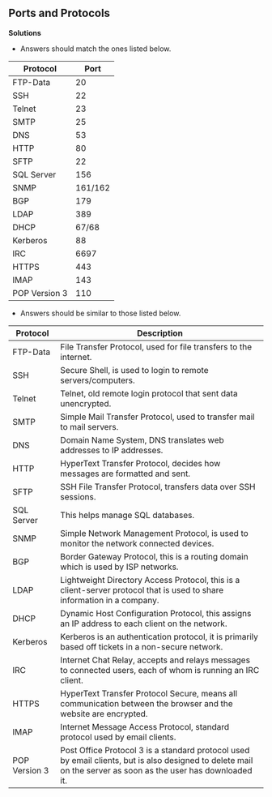 ## Ports and Protocols 

**Solutions**

- Answers should match the ones listed below. 

| Protocol       | Port     |
|----------------|----------|
| FTP-Data       | 20       |
| SSH            | 22       |
| Telnet         | 23       |
| SMTP           | 25       |
| DNS            | 53       |
| HTTP           | 80       |
| SFTP           | 22       |
| SQL Server     | 156      |
| SNMP           | 161/162  |
| BGP            | 179      |
| LDAP           | 389      |
| DHCP           | 67/68    |
| Kerberos       | 88       |
| IRC            | 6697     |
| HTTPS          | 443      |
| IMAP           | 143      |
| POP Version 3  | 110      |

- Answers should be similar to those listed below. 

| Protocol       | Description                                                                                                                                                        |
|----------------|--------------------------------------------------------------------------------------------------------------------------------------------------------------------|
| FTP-Data       | File Transfer Protocol, used for file transfers to the internet.                                                                                                   |
| SSH            | Secure Shell, is used to login to remote servers/computers.                                                                                                         |
| Telnet         | Telnet, old remote login protocol that sent data unencrypted.                                                                                                      |
| SMTP           | Simple Mail Transfer Protocol, used to transfer mail to mail servers.                                                                                              |
| DNS            | Domain Name System, DNS translates web addresses to IP addresses.                                                                                                  |
| HTTP           | HyperText Transfer Protocol, decides how messages are formatted and sent.                                                                                          |
| SFTP           | SSH File Transfer Protocol, transfers data over SSH sessions.                                                                                                      |
| SQL Server     | This helps manage SQL databases.                                                                                                                                   |
| SNMP           | Simple Network Management Protocol, is used to monitor the network connected devices.                                                                              |
| BGP            | Border Gateway Protocol, this is a routing domain which is used by ISP networks.                                                                                   |
| LDAP           | Lightweight Directory Access Protocol, this is a client-server protocol that is used to share information in a company.                                            |
| DHCP           | Dynamic Host Configuration Protocol, this assigns an IP address to each client on the network.                                                                     |
| Kerberos       | Kerberos is an authentication protocol, it is primarily based off tickets in a non-secure network.                                                                 |
| IRC            | Internet Chat Relay, accepts and relays messages to connected users, each of whom is running an IRC client.                                                        |
| HTTPS          | HyperText Transfer Protocol Secure, means all communication between the browser and the website are encrypted.                                                     |
| IMAP           | Internet Message Access Protocol, standard protocol used by email clients.                                                                                         |
| POP Version 3  | Post Office Protocol 3 is a standard protocol used by email clients, but is also designed to delete mail on the server as soon as the user has downloaded it.      |




